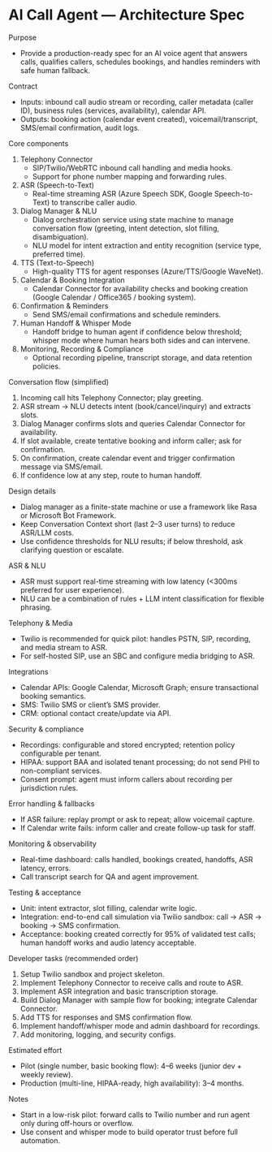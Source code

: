 # AI Call Agent — Architecture Spec

Purpose
- Provide a production-ready spec for an AI voice agent that answers calls, qualifies callers, schedules bookings, and handles reminders with safe human fallback.

Contract
- Inputs: inbound call audio stream or recording, caller metadata (caller ID), business rules (services, availability), calendar API.
- Outputs: booking action (calendar event created), voicemail/transcript, SMS/email confirmation, audit logs.

Core components
1. Telephony Connector
   - SIP/Twilio/WebRTC inbound call handling and media hooks.
   - Support for phone number mapping and forwarding rules.
2. ASR (Speech-to-Text)
   - Real-time streaming ASR (Azure Speech SDK, Google Speech-to-Text) to transcribe caller audio.
3. Dialog Manager & NLU
   - Dialog orchestration service using state machine to manage conversation flow (greeting, intent detection, slot filling, disambiguation).
   - NLU model for intent extraction and entity recognition (service type, preferred time).
4. TTS (Text-to-Speech)
   - High-quality TTS for agent responses (Azure/TTS/Google WaveNet).
5. Calendar & Booking Integration
   - Calendar Connector for availability checks and booking creation (Google Calendar / Office365 / booking system).
6. Confirmation & Reminders
   - Send SMS/email confirmations and schedule reminders.
7. Human Handoff & Whisper Mode
   - Handoff bridge to human agent if confidence below threshold; whisper mode where human hears both sides and can intervene.
8. Monitoring, Recording & Compliance
   - Optional recording pipeline, transcript storage, and data retention policies.

Conversation flow (simplified)
1. Incoming call hits Telephony Connector; play greeting.
2. ASR stream -> NLU detects intent (book/cancel/inquiry) and extracts slots.
3. Dialog Manager confirms slots and queries Calendar Connector for availability.
4. If slot available, create tentative booking and inform caller; ask for confirmation.
5. On confirmation, create calendar event and trigger confirmation message via SMS/email.
6. If confidence low at any step, route to human handoff.

Design details
- Dialog manager as a finite-state machine or use a framework like Rasa or Microsoft Bot Framework.
- Keep Conversation Context short (last 2–3 user turns) to reduce ASR/LLM costs.
- Use confidence thresholds for NLU results; if below threshold, ask clarifying question or escalate.

ASR & NLU
- ASR must support real-time streaming with low latency (<300ms preferred for user experience).
- NLU can be a combination of rules + LLM intent classification for flexible phrasing.

Telephony & Media
- Twilio is recommended for quick pilot: handles PSTN, SIP, recording, and media stream to ASR.
- For self-hosted SIP, use an SBC and configure media bridging to ASR.

Integrations
- Calendar APIs: Google Calendar, Microsoft Graph; ensure transactional booking semantics.
- SMS: Twilio SMS or client’s SMS provider.
- CRM: optional contact create/update via API.

Security & compliance
- Recordings: configurable and stored encrypted; retention policy configurable per tenant.
- HIPAA: support BAA and isolated tenant processing; do not send PHI to non-compliant services.
- Consent prompt: agent must inform callers about recording per jurisdiction rules.

Error handling & fallbacks
- If ASR failure: replay prompt or ask to repeat; allow voicemail capture.
- If Calendar write fails: inform caller and create follow-up task for staff.

Monitoring & observability
- Real-time dashboard: calls handled, bookings created, handoffs, ASR latency, errors.
- Call transcript search for QA and agent improvement.

Testing & acceptance
- Unit: intent extractor, slot filling, calendar write logic.
- Integration: end-to-end call simulation via Twilio sandbox: call -> ASR -> booking -> SMS confirmation.
- Acceptance: booking created correctly for 95% of validated test calls; human handoff works and audio latency acceptable.

Developer tasks (recommended order)
1. Setup Twilio sandbox and project skeleton.
2. Implement Telephony Connector to receive calls and route to ASR.
3. Implement ASR integration and basic transcription storage.
4. Build Dialog Manager with sample flow for booking; integrate Calendar Connector.
5. Add TTS for responses and SMS confirmation flow.
6. Implement handoff/whisper mode and admin dashboard for recordings.
7. Add monitoring, logging, and security configs.

Estimated effort
- Pilot (single number, basic booking flow): 4–6 weeks (junior dev + weekly review).
- Production (multi-line, HIPAA-ready, high availability): 3–4 months.

Notes
- Start in a low-risk pilot: forward calls to Twilio number and run agent only during off-hours or overflow.
- Use consent and whisper mode to build operator trust before full automation.
